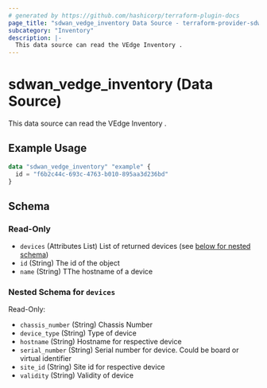 ```yaml
---
# generated by https://github.com/hashicorp/terraform-plugin-docs
page_title: "sdwan_vedge_inventory Data Source - terraform-provider-sdwan"
subcategory: "Inventory"
description: |-
  This data source can read the VEdge Inventory .
---
```


# sdwan_vedge_inventory (Data Source)

This data source can read the VEdge Inventory .

## Example Usage

```terraform
data "sdwan_vedge_inventory" "example" {
  id = "f6b2c44c-693c-4763-b010-895aa3d236bd"
}
```

<!-- schema generated by tfplugindocs -->
## Schema

### Read-Only

- `devices` (Attributes List) List of returned devices (see [below for nested schema](#nestedatt--devices))
- `id` (String) The id of the object
- `name` (String) TThe hostname of a device

<a id="nestedatt--devices"></a>
### Nested Schema for `devices`

Read-Only:

- `chassis_number` (String) Chassis Number
- `device_type` (String) Type of device
- `hostname` (String) Hostname for respective device
- `serial_number` (String) Serial number for device. Could be board or virtual identifier
- `site_id` (String) Site id for respective device
- `validity` (String) Validity of device
